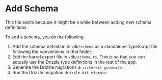 # Add Schema

This file exists because it might be a while between adding new schema definitions.

To add a schema, you do the following.

1. Add the schema definition in `/db/schema` as a standalone TypeScript file following the conventions in that folder.
2. Edit the barrel export file in `/db/schema.ts`. This is so that you can actually use the Drizzle type definitions in the rest of the app.
3. Generate the Drizzle migrations `drizzle-kit generate`.
4. Run the Drizzle migration `drizzle-kit migrate`.
